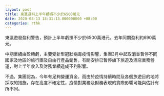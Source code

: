 ```yaml
---
layout: post
title: 東瀛遊料上半年虧損不少於6500萬元
date: 2020-08-13 18:31:13.000000000 +08:00
categories: rthk
---
```


東瀛遊發盈利警告，預計上半年虧損不少於6500萬港元，去年同期盈利約690萬元。

中期業績由盈轉虧，主要受新型冠狀病毒疫情影響，集團3月中起取消並暫停不同國家及地區的旅行團及自由行產品銷售，有關安排已暫停旗下旅遊及酒店業務營運，對上半年收入及財務業績造成不利影響。

不過，集團認為，今年有足夠營運資金，而由於疫情持續時間及各個旅遊目的地將採取的措施，存在高度不確定性，疫情對業務及財務表現的實際影響可能與估計有所不同。
